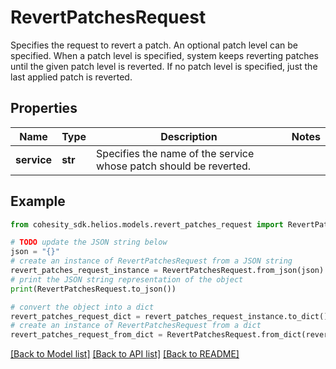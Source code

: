 # RevertPatchesRequest

Specifies the request to revert a patch. An optional patch level can be specified. When a patch level is specified, system keeps reverting patches until the given patch level is reverted. If no patch level is specified, just the last applied patch is reverted.

## Properties

Name | Type | Description | Notes
------------ | ------------- | ------------- | -------------
**service** | **str** | Specifies the name of the service whose patch should be reverted. | 

## Example

```python
from cohesity_sdk.helios.models.revert_patches_request import RevertPatchesRequest

# TODO update the JSON string below
json = "{}"
# create an instance of RevertPatchesRequest from a JSON string
revert_patches_request_instance = RevertPatchesRequest.from_json(json)
# print the JSON string representation of the object
print(RevertPatchesRequest.to_json())

# convert the object into a dict
revert_patches_request_dict = revert_patches_request_instance.to_dict()
# create an instance of RevertPatchesRequest from a dict
revert_patches_request_from_dict = RevertPatchesRequest.from_dict(revert_patches_request_dict)
```
[[Back to Model list]](../README.md#documentation-for-models) [[Back to API list]](../README.md#documentation-for-api-endpoints) [[Back to README]](../README.md)


